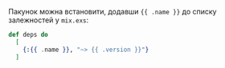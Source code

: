 Пакунок можна встановити, додавши `{{ .name }}` до списку залежностей у `mix.exs`:

```exs
def deps do
  [
    {:{{ .name }}, "~> {{ .version }}"}
  ]
```
